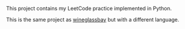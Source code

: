 This project contains my LeetCode practice implemented in Python.

This is the same project as [wineglassbay](https://github.com/nkcoder/wineglassbay) but with a different language.

